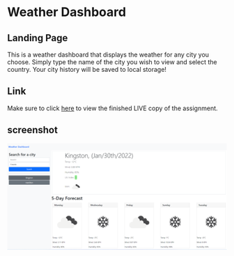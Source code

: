 # Weather Dashboard

## Landing Page

This is a weather dashboard that displays the weather for any city you choose. Simply type the name of the city you wish to view and select the country. Your city history will be saved to local storage!

## Link
Make sure to click [here](https://spotexx.github.io/WeatherDashboard/) to view the finished LIVE copy of the assignment.

## screenshot 
![Website Screenshot](./assets/screenshot.png)
